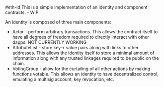 #eth-id
This is a simple implementation of an identity and component contracts. - WIP

An identity is composed of three main components:
- Actor - perform arbitrary transactions. This allows the contract itself to have all degrees of freedom required to directly interact with other dapps. NOT CURRENTLY WORKING
- AttributeList - store key-> value pairs along with links to other addresses. This allows the identity itself to store a minimal amount of information along with any trusted linkages required to be public on the chain.
- VotingGroup - allow for the curtailing of all other actions by making functions votable. This allows an identity to have decentralized control, emulating a multisig account, key revocation, etc.
